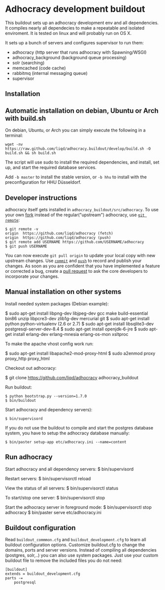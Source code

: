 Adhocracy development buildout
==============================

This buildout sets up an adhocracy development env and all dependencies.
It compiles nearly all dependecies to make a repeatable and isolated
enviroment. It is tested on linux and will probably run on OS X.

It sets up a bunch of servers and configures supervisor to run them:

* adhocracy (http server that runs adhocracy with Spawning/WSGI)
* adhocracy_background (background queue processing)
* solr (searching)
* memcached (code cache)
* rabbitmq (internal messaging queue)
* supervisor


Installation
------------
 
Automatic installation on debian,  Ubuntu or Arch with build.sh
----------------------------------------------------------------

On debian,  Ubuntu, or Arch you can simply execute the following in a terminal:

    wget -nv https://raw.github.com/liqd/adhocracy.buildout/develop/build.sh -O build.sh && sh build.sh

The script will use sudo to install the required dependencies, and install, set up, and start the required database services.

Add `-b master` to install the stable version, or `-b hhu` to install with the preconfiguration for HHU Düsseldorf.

Developer instructions
----------------------

adhocracy itself gets installed in `adhocracy_buildout/src/adhocracy`. To use your own [fork](https://help.github.com/articles/fork-a-repo) instead of the regular("upstream") adhocracy, use [`git remote`](http://www.kernel.org/pub/software/scm/git/docs/git-remote.html):

    $ git remote -v
    origin  https://github.com/liqd/adhocracy (fetch)
    origin  https://github.com/liqd/adhocracy (push)
    $ git remote add USERNAME https://github.com/USERNAME/adhocracy
    $ git push USERNAME

You can now execute `git pull origin` to update your local copy with new upstream changes. Use [`commit`](http://www.kernel.org/pub/software/scm/git/docs/git-commit.html) and [`push`](http://www.kernel.org/pub/software/scm/git/docs/git-push.html) to record and publish your changes.  As soon as you are confident that you have implemented a feature or corrected a bug, create a [pull request](https://help.github.com/articles/using-pull-requests) to ask the core developers to incorporate your changes.

Manual installation on other systems
----------------------------------- 

Install needed system packages (Debian example):

   $ sudo apt-get install libpng-dev libjpeg-dev gcc make build-essential bin86 unzip libpcre3-dev zlib1g-dev mercurial git
   $ sudo apt-get install python python-virtualenv  (2.6 or 2.7)
   $ sudo apt-get install libsqlite3-dev postgresql-server-dev-8.4
   $ sudo apt-get install openjdk-6-jre 
   $ sudo apt-get install erlang-dev erlang-mnesia erlang-os-mon xsltproc

To make the apache vhost config work run:

   $ sudo apt-get install libapache2-mod-proxy-html
   $ sudo a2enmod proxy proxy_http proxy_html

Checkout out adhocracy:

   $ git clone https://github.com/liqd/adhocracy adhocracy_buildout  
 
Run buildout:

    $ python bootstrap.py --version=1.7.0 
    $ bin/buildout

Start adhocracy and dependency servers):

    $ bin/supervisord 

If you do not use the buildout to compile and start the postgres database system,
you have to setup the adhocracy database manually:

    $ bin/paster setup-app etc/adhocracy.ini --name=content


Run adhocracy
-------------

Start adhocracy and  all dependency servers:
    $ bin/supervisord 

Restart servers:
    $ bin/supervisorctl reload 

View the status of all servers:
    $ bin/supervisorctl status

To start/stop one server:
    $ bin/supervisorctl stop <name>

Start the adhocracy server in foreground mode:
    $ bin/supervisorctl stop adhocracy
    $ bin/paster serve etc/adhocracy.ini


Buildout configuration
----------------------

Read  `buildout_commmon.cfg` and `buildout_development.cfg` to learn all 
buildout configuration options. 
Customize buildout.cfg to change the domains, ports and server versions.
Instead of compiling all dependencies (postgres, solr,..) you can also use system packages.
Just use your custom buildout file to remove the included files you do not need:

    [buildout]
    extends = buildout_development.cfg
    parts -= 
        postgresql
#
